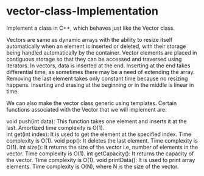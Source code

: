 # vector-class-Implementation
Implement a class in C++, which behaves just like the Vector class.

Vectors are same as dynamic arrays with the ability to resize itself automatically
when an element is inserted or deleted, with their storage being handled automatically 
by the container. Vector elements are placed in contiguous storage so that they can be 
accessed and traversed using iterators. In vectors, data is inserted at the end. 
Inserting at the end takes differential time, as sometimes there may be a need of 
extending the array. Removing the last element takes only constant time because no
resizing happens. 
Inserting and erasing at the beginning or in the middle is linear in time.

We can also make the vector class generic using templates.
Certain functions associated with the Vector that we will implement are: 

void push(int data): This function takes one element and inserts it at the last. Amortized time complexity is O(1).  
int get(int index): It is used to get the element at the specified index. Time complexity is O(1). 
void pop(): It deletes the last element. Time complexity is O(1). 
int size(): It returns the size of the vector i.e, number of elements in the vector. Time complexity is O(1). 
int getCapacity(): It returns the capacity of the vector. Time complexity is O(1). 
void printData(): It is used to print array elements. Time complexity is O(N), where N is the size of the vector. 
